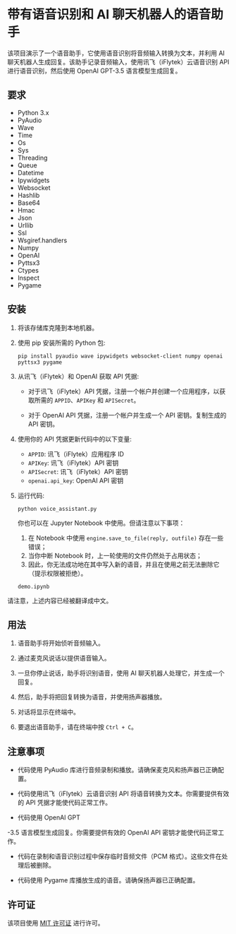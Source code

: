 # 带有语音识别和 AI 聊天机器人的语音助手

该项目演示了一个语音助手，它使用语音识别将音频输入转换为文本，并利用 AI 聊天机器人生成回复。该助手记录音频输入，使用讯飞（iFlytek）云语音识别 API 进行语音识别，然后使用 OpenAI GPT-3.5 语言模型生成回复。

## 要求

- Python 3.x
- PyAudio
- Wave
- Time
- Os
- Sys
- Threading
- Queue
- Datetime
- Ipywidgets
- Websocket
- Hashlib
- Base64
- Hmac
- Json
- Urllib
- Ssl
- Wsgiref.handlers
- Numpy
- OpenAI
- Pyttsx3
- Ctypes
- Inspect
- Pygame

## 安装

1. 将该存储库克隆到本地机器。

2. 使用 pip 安装所需的 Python 包:

   ```shell
   pip install pyaudio wave ipywidgets websocket-client numpy openai pyttsx3 pygame
   ```

3. 从讯飞（iFlytek）和 OpenAI 获取 API 凭据:

   - 对于讯飞（iFlytek）API 凭据，注册一个帐户并创建一个应用程序，以获取所需的 `APPID`、`APIKey` 和 `APISecret`。

   - 对于 OpenAI API 凭据，注册一个帐户并生成一个 API 密钥。复制生成的 API 密钥。

4. 使用你的 API 凭据更新代码中的以下变量:

   - `APPID`: 讯飞（iFlytek）应用程序 ID
   - `APIKey`: 讯飞（iFlytek）API 密钥
   - `APISecret`: 讯飞（iFlytek）API 密钥
   - `openai.api_key`: OpenAI API 密钥

5. 运行代码:

   ```shell
   python voice_assistant.py
   ```

   你也可以在 Jupyter Notebook 中使用。但请注意以下事项：
   1. 在 Notebook 中使用 `engine.save_to_file(reply, outfile)` 存在一些错误；
   2. 当你中断 Notebook 时，上一轮使用的文件仍然处于占用状态；
   3. 因此，你无法成功地在其中写入新的语音，并且在使用之前无法删除它（提示权限被拒绝）。

   ```
   demo.ipynb
   ```

请注意，上述内容已经被翻译成中文。

## 用法

1. 语音助手将开始侦听音频输入。

2. 通过麦克风说话以提供语音输入。

3. 一旦你停止说话，助手将识别语音，使用 AI 聊天机器人处理它，并生成一个回复。

4. 然后，助手将把回复转换为语音，并使用扬声器播放。

5. 对话将显示在终端中。

6. 要退出语音助手，请在终端中按 `Ctrl + C`。

## 注意事项

- 代码使用 PyAudio 库进行音频录制和播放。请确保麦克风和扬声器已正确配置。

- 代码使用讯飞（iFlytek）云语音识别 API 将语音转换为文本。你需要提供有效的 API 凭据才能使代码正常工作。

- 代码使用 OpenAI GPT

-3.5 语言模型生成回复。你需要提供有效的 OpenAI API 密钥才能使代码正常工作。

- 代码在录制和语音识别过程中保存临时音频文件（PCM 格式）。这些文件在处理后被删除。

- 代码使用 Pygame 库播放生成的语音。请确保扬声器已正确配置。

## 许可证

该项目使用 [MIT 许可证](LICENSE) 进行许可。